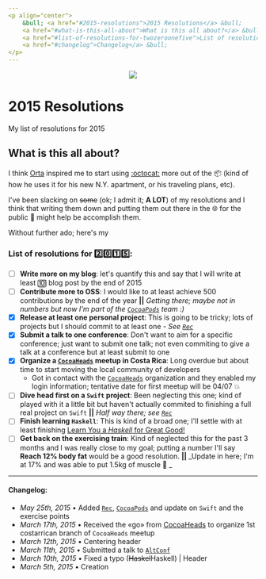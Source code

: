 ```yaml
---
<p align="center">
    &bull; <a href="#2015-resolutions">2015 Resolutions</a> &bull; 
    <a href="#what-is-this-all-about">What is this all about?</a> &bull; 
    <a href="#list-of-resolutions-for-twozeroonefive">List of resolutions</a> &bull; 
    <a href="#changelog">Changelog</a> &bull;
</p>
---
```


<p align="center">
<a href="https://giphy.com/gifs/tmnt-nickelodeon-teenage-mutant-ninja-turtles-mikey-mJPCLMIhq5G48"><img src="http://i.giphy.com/mJPCLMIhq5G48.gif" /></a>
</p>

# 2015 Resolutions
My list of resolutions for 2015

## What is this all about?
I think [Orta][orta] inspired me to start using [:octocat:][github] more out of the :package: (kind of how he uses it for his new N.Y. apartment, or his traveling plans, etc).

I've been slacking on ~~some~~ (ok; I admit it; **A LOT**) of my resolutions and I think that writing them down and putting them out there in the :globe_with_meridians: for the public :eyes: might help be accomplish them.

Without further ado; here's my 

### List of resolutions for :two::zero::one::five::
- [ ] **Write more on my blog**: let's quantify this and say that I will write at least :keycap_ten: blog post by the end of 2015
- [ ] **Contribute more to OSS**: I would like to at least achieve 500 contributions by the end of the year __||__ _Getting there; maybe not in numbers but now I'm part of the [`CocoaPods`][cocoapods] team :)_
- [x] **Release at least one personal project**: This is going to be tricky; lots of projects but I should commit to at least one - _See [`Rec`][rec]_
- [x] **Submit a talk to one conference**: Don't want to aim for a specific conference; just want to submit one talk; not even commiting to give a talk at a conference but at least submit to one
- [x] **Organize a [`CocoaHeads`][cocoaheads] meetup in Costa Rica**: Long overdue but about time to start moving the local community of developers
  - Got in contact with the [`CocoaHeads`][cocoaheads] organization and they enabled my login information; tentative date for first meetup will be 04/07 :collision:
- [ ] **Dive head first on a `Swift` project**: Been neglecting this one; kind of played with it a little bit but haven't actually commited to finishing a full real project on `Swift` __||__ _Half way there; see [`Rec`][rec]_
- [ ] **Finish learning `Haskell`**: This is kind of a broad one; I'll settle with at least finishing [Learn You a _Haskell_ for Great Good!][haskell]
- [ ] **Get back on the exercising train**: Kind of neglected this for the past 3 months and I was really close to my goal; putting a number I'll say **Reach 12% body fat** would be a good resolution. __||__ _Update in here; I'm at 17% and was able to put 1.5kg of muscle :muscle: _

---
#### Changelog:
- _May 25th, 2015_ &bull; Added [`Rec`][rec], [`CocoaPods`][cocoapods] and update on `Swift` and the exercise points
- _March 17th, 2015_ &bull; Received the «go» from [CocoaHeads][cocoaheads] to organize 1st costarrican branch of `CocoaHeads` meetup
- _March 12th, 2015_ &bull; Centering header
- _March 11th, 2015_  &bull; Submitted a talk to [`AltConf`](http://altconf.com/)
- _March 10th, 2015_  &bull; Fixed a typo (~~Haskel~~Haskell) | Header
- _March 5th, 2015_ &bull; Creation

[orta]:http://orta.io
[github]:https://github.com
[cocoaheads]: http://cocoaheads.org/
[haskell]:http://learnyouahaskell.com/
[rec]:https://github.com/esttorhe/Rec
[cocoapods]:https://cocoapods.org
